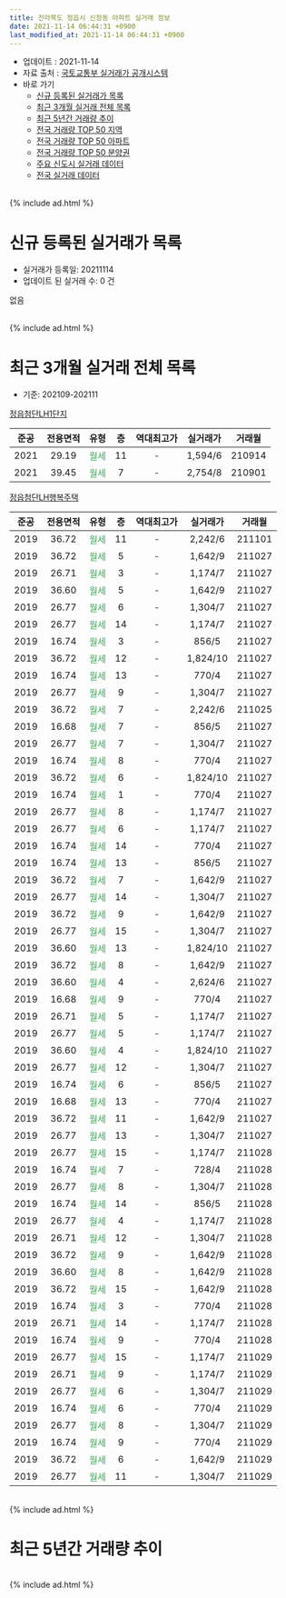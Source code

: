 ```yaml
---
title: 전라북도 정읍시 신정동 아파트 실거래 정보
date: 2021-11-14 06:44:31 +0900
last_modified_at: 2021-11-14 06:44:31 +0900
---
```


* 업데이트 : 2021-11-14
* 자료 출처 : [국토교통부 실거래가 공개시스템](http://rt.molit.go.kr)
* 바로 가기
    * [신규 등록된 실거래가 목록](#신규-등록된-실거래가-목록)
    * [최근 3개월 실거래 전체 목록](#최근-3개월-실거래-전체-목록)
    * [최근 5년간 거래량 추이](#최근-5년간-거래량-추이)
    * [전국 거래량 TOP 50 지역](https://inasie.github.io/apt-trade-info/최근-3개월-전국에서-가장-거래가-많이-발생한-지역)
    * [전국 거래량 TOP 50 아파트](https://inasie.github.io/apt-trade-info/최근-3개월-전국에서-가장-거래가-많이-발생한-아파트)
    * [전국 거래량 TOP 50 분양권](https://inasie.github.io/apt-trade-info/최근-3개월-전국에서-가장-거래가-많이-발생한-분양권)
    * [주요 신도시 실거래 데이터](https://inasie.github.io/apt-trade-info/주요-신도시)
    * [전국 실거래 데이터](https://inasie.github.io/apt-trade-info/전국)
<br>
{% include ad.html %}
<br>

# 신규 등록된 실거래가 목록
* 실거래가 등록일: 20211114
* 업데이트 된 실거래 수: 0 건

없음

<br>
{% include ad.html %}
<br>

# 최근 3개월 실거래 전체 목록
* 기준: 202109-202111


[정읍첨단LH1단지](https://search.naver.com/search.naver?query=%EC%A0%84%EB%9D%BC%EB%B6%81%EB%8F%84+%EC%A0%95%EC%9D%8D%EC%8B%9C+%EC%8B%A0%EC%A0%95%EB%8F%99+%EC%A0%95%EC%9D%8D%EC%B2%A8%EB%8B%A8LH1%EB%8B%A8%EC%A7%80)

|준공|전용면적|유형|층|역대최고가|실거래가|거래월|
|:---:|:---:|:---:|:---:|:---:|:---:|:---:|
|2021|29.19|<span style="color:#34a853">월세</span>|11|<span style="color:#444444">-</span>|1,594/6|210914|
|2021|39.45|<span style="color:#34a853">월세</span>|7|<span style="color:#444444">-</span>|2,754/8|210901|

[정읍첨단LH행복주택](https://search.naver.com/search.naver?query=%EC%A0%84%EB%9D%BC%EB%B6%81%EB%8F%84+%EC%A0%95%EC%9D%8D%EC%8B%9C+%EC%8B%A0%EC%A0%95%EB%8F%99+%EC%A0%95%EC%9D%8D%EC%B2%A8%EB%8B%A8LH%ED%96%89%EB%B3%B5%EC%A3%BC%ED%83%9D)

|준공|전용면적|유형|층|역대최고가|실거래가|거래월|
|:---:|:---:|:---:|:---:|:---:|:---:|:---:|
|2019|36.72|<span style="color:#34a853">월세</span>|11|<span style="color:#444444">-</span>|2,242/6|211101|
|2019|36.72|<span style="color:#34a853">월세</span>|5|<span style="color:#444444">-</span>|1,642/9|211027|
|2019|26.71|<span style="color:#34a853">월세</span>|3|<span style="color:#444444">-</span>|1,174/7|211027|
|2019|36.60|<span style="color:#34a853">월세</span>|5|<span style="color:#444444">-</span>|1,642/9|211027|
|2019|26.77|<span style="color:#34a853">월세</span>|6|<span style="color:#444444">-</span>|1,304/7|211027|
|2019|26.77|<span style="color:#34a853">월세</span>|14|<span style="color:#444444">-</span>|1,174/7|211027|
|2019|16.74|<span style="color:#34a853">월세</span>|3|<span style="color:#444444">-</span>|856/5|211027|
|2019|36.72|<span style="color:#34a853">월세</span>|12|<span style="color:#444444">-</span>|1,824/10|211027|
|2019|16.74|<span style="color:#34a853">월세</span>|13|<span style="color:#444444">-</span>|770/4|211027|
|2019|26.77|<span style="color:#34a853">월세</span>|9|<span style="color:#444444">-</span>|1,304/7|211027|
|2019|36.72|<span style="color:#34a853">월세</span>|7|<span style="color:#444444">-</span>|2,242/6|211025|
|2019|16.68|<span style="color:#34a853">월세</span>|7|<span style="color:#444444">-</span>|856/5|211027|
|2019|26.77|<span style="color:#34a853">월세</span>|7|<span style="color:#444444">-</span>|1,304/7|211027|
|2019|16.74|<span style="color:#34a853">월세</span>|8|<span style="color:#444444">-</span>|770/4|211027|
|2019|36.72|<span style="color:#34a853">월세</span>|6|<span style="color:#444444">-</span>|1,824/10|211027|
|2019|16.74|<span style="color:#34a853">월세</span>|1|<span style="color:#444444">-</span>|770/4|211027|
|2019|26.77|<span style="color:#34a853">월세</span>|8|<span style="color:#444444">-</span>|1,174/7|211027|
|2019|26.77|<span style="color:#34a853">월세</span>|6|<span style="color:#444444">-</span>|1,174/7|211027|
|2019|16.74|<span style="color:#34a853">월세</span>|14|<span style="color:#444444">-</span>|770/4|211027|
|2019|16.74|<span style="color:#34a853">월세</span>|13|<span style="color:#444444">-</span>|856/5|211027|
|2019|36.72|<span style="color:#34a853">월세</span>|7|<span style="color:#444444">-</span>|1,642/9|211027|
|2019|26.77|<span style="color:#34a853">월세</span>|14|<span style="color:#444444">-</span>|1,304/7|211027|
|2019|36.72|<span style="color:#34a853">월세</span>|9|<span style="color:#444444">-</span>|1,642/9|211027|
|2019|26.77|<span style="color:#34a853">월세</span>|15|<span style="color:#444444">-</span>|1,304/7|211027|
|2019|36.60|<span style="color:#34a853">월세</span>|13|<span style="color:#444444">-</span>|1,824/10|211027|
|2019|36.72|<span style="color:#34a853">월세</span>|8|<span style="color:#444444">-</span>|1,642/9|211027|
|2019|36.60|<span style="color:#34a853">월세</span>|4|<span style="color:#444444">-</span>|2,624/6|211027|
|2019|16.68|<span style="color:#34a853">월세</span>|9|<span style="color:#444444">-</span>|770/4|211027|
|2019|26.71|<span style="color:#34a853">월세</span>|5|<span style="color:#444444">-</span>|1,174/7|211027|
|2019|26.77|<span style="color:#34a853">월세</span>|5|<span style="color:#444444">-</span>|1,174/7|211027|
|2019|36.60|<span style="color:#34a853">월세</span>|4|<span style="color:#444444">-</span>|1,824/10|211027|
|2019|26.77|<span style="color:#34a853">월세</span>|12|<span style="color:#444444">-</span>|1,304/7|211027|
|2019|16.74|<span style="color:#34a853">월세</span>|6|<span style="color:#444444">-</span>|856/5|211027|
|2019|16.68|<span style="color:#34a853">월세</span>|13|<span style="color:#444444">-</span>|770/4|211027|
|2019|36.72|<span style="color:#34a853">월세</span>|11|<span style="color:#444444">-</span>|1,642/9|211027|
|2019|26.77|<span style="color:#34a853">월세</span>|13|<span style="color:#444444">-</span>|1,304/7|211027|
|2019|26.77|<span style="color:#34a853">월세</span>|15|<span style="color:#444444">-</span>|1,174/7|211028|
|2019|16.74|<span style="color:#34a853">월세</span>|7|<span style="color:#444444">-</span>|728/4|211028|
|2019|26.77|<span style="color:#34a853">월세</span>|8|<span style="color:#444444">-</span>|1,304/7|211028|
|2019|16.74|<span style="color:#34a853">월세</span>|14|<span style="color:#444444">-</span>|856/5|211028|
|2019|26.77|<span style="color:#34a853">월세</span>|4|<span style="color:#444444">-</span>|1,174/7|211028|
|2019|26.71|<span style="color:#34a853">월세</span>|12|<span style="color:#444444">-</span>|1,304/7|211028|
|2019|36.72|<span style="color:#34a853">월세</span>|9|<span style="color:#444444">-</span>|1,642/9|211028|
|2019|36.60|<span style="color:#34a853">월세</span>|8|<span style="color:#444444">-</span>|1,642/9|211028|
|2019|36.72|<span style="color:#34a853">월세</span>|15|<span style="color:#444444">-</span>|1,642/9|211028|
|2019|16.74|<span style="color:#34a853">월세</span>|3|<span style="color:#444444">-</span>|770/4|211028|
|2019|26.71|<span style="color:#34a853">월세</span>|14|<span style="color:#444444">-</span>|1,174/7|211028|
|2019|16.74|<span style="color:#34a853">월세</span>|9|<span style="color:#444444">-</span>|770/4|211028|
|2019|26.77|<span style="color:#34a853">월세</span>|15|<span style="color:#444444">-</span>|1,174/7|211029|
|2019|26.71|<span style="color:#34a853">월세</span>|9|<span style="color:#444444">-</span>|1,174/7|211029|
|2019|26.77|<span style="color:#34a853">월세</span>|6|<span style="color:#444444">-</span>|1,304/7|211029|
|2019|16.74|<span style="color:#34a853">월세</span>|6|<span style="color:#444444">-</span>|770/4|211029|
|2019|26.77|<span style="color:#34a853">월세</span>|8|<span style="color:#444444">-</span>|1,304/7|211029|
|2019|16.74|<span style="color:#34a853">월세</span>|9|<span style="color:#444444">-</span>|770/4|211029|
|2019|36.72|<span style="color:#34a853">월세</span>|6|<span style="color:#444444">-</span>|1,642/9|211029|
|2019|26.77|<span style="color:#34a853">월세</span>|11|<span style="color:#444444">-</span>|1,304/7|211029|


<br>
{% include ad.html %}
<br>

# 최근 5년간 거래량 추이


<div style="width:100%;">
    <canvas id="deal_progress" height="200"></canvas>
</div>

<script>
new Chart(document.getElementById("deal_progress"), {
    type: 'line',
    data: {
        labels: ['201611','201612','201701','201702','201703','201704','201705','201706','201707','201708','201709','201710','201711','201712','201801','201802','201803','201804','201805','201806','201807','201808','201809','201810','201811','201812','201901','201902','201903','201904','201905','201906','201907','201908','201909','201910','201911','201912','202001','202002','202003','202004','202005','202006','202007','202008','202009','202010','202011','202012','202101','202102','202103','202104','202105','202106','202107','202108','202109','202110','202111'],
        datasets: [{
            label: '매매',
            pointRadius: 1,
            data: [0, 0, 0, 0, 0, 0, 0, 0, 0, 0, 0, 0, 0, 0, 0, 0, 0, 0, 0, 0, 0, 0, 0, 0, 0, 0, 0, 0, 0, 0, 0, 0, 0, 0, 0, 0, 0, 0, 0, 0, 0, 0, 0, 0, 0, 0, 0, 0, 0, 0, 0, 0, 0, 0, 0, 0, 0, 0, 0, 0, 0],
            borderColor: "rgba(255, 201, 14, 1)",
            backgroundColor: "rgba(255, 201, 14, 0.5)",
            fill: false,
            lineTension: 0
        },{
            label: '전월세',
            pointRadius: 1,
            data: [0, 0, 0, 0, 0, 0, 0, 0, 0, 0, 0, 0, 0, 0, 0, 0, 0, 0, 0, 0, 0, 0, 0, 0, 0, 0, 0, 0, 0, 0, 0, 0, 0, 0, 0, 0, 0, 2, 0, 1, 2, 1, 1, 0, 0, 0, 5, 2, 0, 1, 0, 0, 1, 8, 0, 0, 0, 33, 2, 55, 1],
            borderColor: "rgba(0, 141, 185, 1)",
            backgroundColor: "rgba(0, 141, 185, 0.5)",
            fill: false,
            lineTension: 0
        }
        ]
    },
    options: {
        responsive: true,
        title: {
            display: false
        },
        tooltips: {
            mode: 'index',
            intersect: false
        },
        hover: {
            mode: 'nearest',
            intersect: true
        },
        scales: {
            xAxes: [{
                display: true,
                scaleLabel: {
                    display: true,
                    labelString: '년/월'
                }
            }],
            yAxes: [{
                display: true,
                ticks: {
                    suggestedMin: 0,
                },
                scaleLabel: {
                    display: true,
                    labelString: '실거래 수'
                }
            }]
        }
    }
});

</script>


<br>
{% include ad.html %}
<br>

